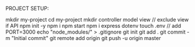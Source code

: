 PROJECT SETUP:

mkdir my-project
cd my-project
mkdir controller model view // exclude view if API
npm init -y
npm i
npm start
npm i express dotenv
touch .env    // add PORT=3000
echo "node_modules/" > .gitignore
git init
git add .
git commit -m "Initial commit"
git remote add origin <github-repo-url>
git push -u origin master

